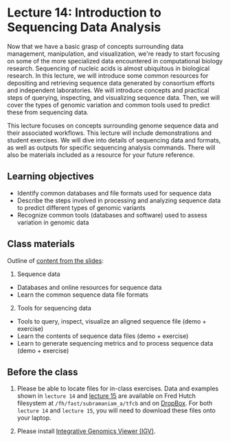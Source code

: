 # Lecture 14: Introduction to Sequencing Data Analysis

Now that we have a basic grasp of concepts surrounding data management, manipulation, and visualization, we're ready to start focusing on some of the more specialized data encountered in computational biology research. Sequencing of nucleic acids is almost ubiquitous in biological research. In this lecture, we will introduce some common resources for depositing and retrieving sequence data generated by consortium efforts and independent laboratories. We will introduce concepts and practical steps of querying, inspecting, and visualizing sequence data. Then, we will cover the types of genomic variation and common tools used to predict these from sequencing data.

This lecture focuses on concepts surrounding genome sequence data and their associated workflows. This lecture will include demonstrations and student exercises. We will dive into details of sequencing data and formats, as well as outputs for specific sequencing analysis commands. There will also be materials included as a resource for your future reference.

## Learning objectives

- Identify common databases and file formats used for sequence data
- Describe the steps involved in processing and analyzing sequence data to predict different types of genomic variants
- Recognize common tools (databases and software) used to assess variation in genomic data

## Class materials

Outline of [content from the slides](MCB536_lecture15_IntroSeqData.pdf):

1. Sequence data
- Databases and online resources for sequence data
- Learn the common sequence data file formats

2. Tools for sequencing data
- Tools to query, inspect, visualize an aligned sequence file (demo + exercise)
- Learn the contents of sequence data files (demo + exercise)
- Learn to generate sequencing metrics and to process sequence data (demo + exercise)

## Before the class

1. Please be able to locate files for in-class exercises. Data and examples shown in `lecture 14` and [lecture 15](../lecture16/) are available on Fred Hutch filesystem at `/fh/fast/subramaniam_a/tfcb` and on [DropBox](https://www.dropbox.com/sh/zoitjnobgp7l7c2/AABBIpTQcNA4lWYOFnV5dlMKa?dl=0). For both `lecture 14` and `lecture 15`, you will need to download these files onto your laptop.

2. Please install [Integrative Genomics Viewer (IGV)](https://software.broadinstitute.org/software/igv/).
